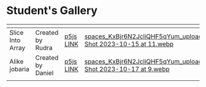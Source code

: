 # Student's Gallery

<table data-card-size="large" data-view="cards"><thead><tr><th></th><th></th><th></th><th data-hidden data-card-cover data-type="files"></th></tr></thead><tbody><tr><td>Slice Into Array</td><td>Created by Rudra</td><td><a href="https://editor.p5js.org/Rud_124/sketches/ZGOUyk3Kk">p5js LINK</a></td><td><a href="../.gitbook/assets/spaces_KxBjr6N2JcliQHF5qYum_uploads_Te4ilfsEqZ9S5rMgRNir_Screen Shot 2023-10-15 at 11.webp">spaces_KxBjr6N2JcliQHF5qYum_uploads_Te4ilfsEqZ9S5rMgRNir_Screen Shot 2023-10-15 at 11.webp</a></td></tr><tr><td>Alike jobaria</td><td>Created by Daniel</td><td><a href="https://editor.p5js.org/danieltio/sketches/NciLrf9_w">p5js LINK</a></td><td><a href="../.gitbook/assets/spaces_KxBjr6N2JcliQHF5qYum_uploads_xp8gBfaucifDr4r4aGUF_Screen Shot 2023-10-17 at 9.webp">spaces_KxBjr6N2JcliQHF5qYum_uploads_xp8gBfaucifDr4r4aGUF_Screen Shot 2023-10-17 at 9.webp</a></td></tr><tr><td></td><td></td><td></td><td></td></tr></tbody></table>
